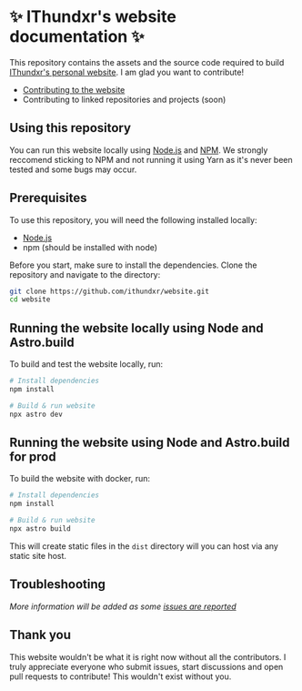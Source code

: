 # ✨ IThundxr's website documentation ✨
This repository contains the assets and the source code required to build [IThundxr's personal website](https://ithundxr.dev). I am glad you want to contribute!
- [Contributing to the website](https://github.com/ithundxr/ithundxr.dev/pull)
- Contributing to linked repositories and projects (soon)

## Using this repository
You can run this website locally using [Node.js](https://nodejs.org) and [NPM](https://npmjs.com). We strongly reccomend sticking to NPM and not running it using Yarn as it's never been tested and some bugs may occur.

## Prerequisites
To use this repository, you will need the following installed locally:
- [Node.js](https://nodejs.org/)
- npm (should be installed with node)

Before you start, make sure to install the dependencies. Clone the repository and navigate to the directory:
```sh
git clone https://github.com/ithundxr/website.git
cd website
```

## Running the website locally using Node and Astro.build
To build and test the website locally, run:
```sh
# Install dependencies
npm install

# Build & run website
npx astro dev
```

## Running the website using Node and Astro.build for prod
To build the website with docker, run:
```sh
# Install dependencies
npm install

# Build & run website
npx astro build
```

This will create static files in the `dist` directory will you can host via any static site host.

## Troubleshooting
*More information will be added as some [issues are reported](https://github.com/ithundxr/website/issues)*

## Thank you
This website wouldn't be what it is right now without all the contributors. I truly appreciate everyone who submit issues, start discussions and open pull requests to contribute! This wouldn't exist without you.